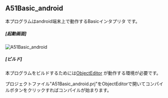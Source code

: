 ## A51Basic_android
  
本プログラムはandroid端末上で動作するBasicインタプリタ です。
  
##### [起動画面]
  
![A51Basic_android](https://i.imgur.com/u0WzWQi.png)  
##### [ビルド]
  
本プログラムをビルドするためには[ObjectEditor](https://github.com/kousoz80/ObjectEditor) が動作する環境が必要です。
  
  プロジェクトファイル"A51Basic_android.prj"をObjectEditorで開いてコンパイルボタンをクリックすればコンパイルが始まります。
  

